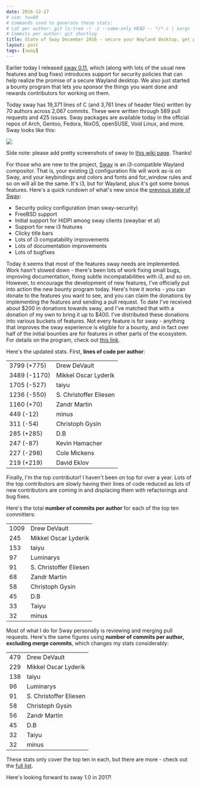 ```yaml
---
date: 2016-12-27
# vim: tw=80
# Commands used to generate these stats:
# LoC per author: git ls-tree -r -z --name-only HEAD -- */*.c | xargs -0 -n1 git blame --line-porcelain HEAD |grep  "^author "|sort|uniq -c|sort -nr
# Commits per author: git shortlog
title: State of Sway December 2016 - secure your Wayland desktop, get paid to work on Sway
layout: post
tags: [sway]
---
```


Earlier today I released [sway
0.11](https://github.com/SirCmpwn/sway/releases/tag/0.11), which (along with
lots of the usual new features and bug fixes) introduces support for security
policies that can help realize the promise of a secure Wayland desktop. We also
just started a bounty program that lets you sponsor the things you want done and
rewards contributors for working on them.

Today sway has 19,371 lines of C (and 3,761 lines of header files) written by 70
authors across 2,067 commits. These were written through 589 pull requests and
425 issues. Sway packages are available today in the official repos of Arch,
Gentoo, Fedora, NixOS, openSUSE, Void Linux, and more. Sway looks like this:

[![](https://sr.ht/ICd5.png)](https://sr.ht/ICd5.png)

Side note: please add pretty screenshots of sway to [this wiki
page](https://github.com/SirCmpwn/sway/wiki/Screenshots-of-Sway). Thanks!

For those who are new to the project, [Sway](http://swaywm.org) is an
i3-compatible Wayland compositor. That is, your existing [i3](http://i3wm.org/)
configuration file will work as-is on Sway, and your keybindings and colors and
fonts and for_window rules and so on will all be the same. It's i3, but for
Wayland, plus it's got some bonus features. Here's a quick rundown of what's
new since the [previous state of Sway](/2016/08/02/Sway-0.9-in-retro.html):

* Security policy configuration (man sway-security)
* FreeBSD support
* Initial support for HiDPI among sway clients (swaybar et al)
* Support for new i3 features
* Clicky title bars
* Lots of i3 compatability improvements
* Lots of documentation improvements
* Lots of bugfixes

Today it seems that most of the features sway needs are implemented. Work hasn't
slowed down - there's been lots of work fixing small bugs, improving
documentation, fixing subtle incompatabilities with i3, and so on. However, to
encourage the development of new features, I've officially put into action the
new bounty program today. Here's how it works - you can donate to the features
you want to see, and you can claim the donations by implementing the features
and sending a pull request. To date I've received about $200 in donations
towards sway, and I've matched that with a donation of my own to bring it up to
$400. I've distributed these donations into various buckets of features. Not
every feature is for sway - anything that improves the sway experience is
eligible for a bounty, and in fact over half of the initial bounties are for
features in other parts of the ecosystem. For details on the program, check out
[this link](https://github.com/SirCmpwn/sway/issues/986).

Here's the updated stats. First, **lines of code per author**:

<table class="table">
    <tbody>
        <tr><td>3799 (+775)</td><td>Drew DeVault</td></tr>
        <tr><td>3489 (-1170)</td><td>Mikkel Oscar Lyderik</td></tr>
        <tr><td>1705 (-527)</td><td>taiyu</td></tr>
        <tr><td>1236 (-550)</td><td>S. Christoffer Eliesen</td></tr>
        <tr><td>1160 (+70)</td><td>Zandr Martin</td></tr>
        <tr><td>449 (-12)</td><td>minus</td></tr>
        <tr><td>311 (-54)</td><td>Christoph Gysin</td></tr>
        <tr><td>285 (+285)</td><td>D.B</td></tr>
        <tr><td>247 (-87)</td><td>Kevin Hamacher</td></tr>
        <tr><td>227 (-298)</td><td>Cole Mickens</td></tr>
        <tr><td>219 (+219)</td><td>David Eklov</td></tr>
    </tbody>
</table>

Finally, I'm the top contributor! I haven't been on top for over a year. Lots of
the top contributors are slowly having their lines of code reduced as lots of
new contributors are coming in and displacing them with refactorings and bug
fixes.

Here's the total **number of commits per author** for each of the top ten
committers:

<table class="table">
    <tbody>
        <tr><td>1009</td><td> Drew DeVault</td></tr>
        <tr><td>245</td><td> Mikkel Oscar Lyderik</td></tr>
        <tr><td>153</td><td> taiyu</td></tr>
        <tr><td>97</td><td> Luminarys</td></tr>
        <tr><td>91</td><td> S. Christoffer Eliesen</td></tr>
        <tr><td>68</td><td> Zandr Martin</td></tr>
        <tr><td>58</td><td> Christoph Gysin</td></tr>
        <tr><td>45</td><td> D.B</td></tr>
        <tr><td>33</td><td> Taiyu</td></tr>
        <tr><td>32</td><td> minus</td></tr>
    </tbody>
</table>

Most of what I do for Sway personally is reviewing and merging pull requests.
Here's the same figures using **number of commits per author, excluding merge
commits**, which changes my stats considerably:

<table class="table">
    <tbody>
        <tr><td>479</td><td> Drew DeVault</td></tr>
        <tr><td>229</td><td> Mikkel Oscar Lyderik</td></tr>
        <tr><td>138</td><td> taiyu</td></tr>
        <tr><td>96</td><td> Luminarys</td></tr>
        <tr><td>91</td><td> S. Christoffer Eliesen</td></tr>
        <tr><td>58</td><td> Christoph Gysin</td></tr>
        <tr><td>56</td><td> Zandr Martin</td></tr>
        <tr><td>45</td><td> D.B</td></tr>
        <tr><td>32</td><td> Taiyu</td></tr>
        <tr><td>32</td><td> minus</td></tr>
    </tbody>
</table>

These stats only cover the top ten in each, but there are more - check out the
[full list](https://github.com/SirCmpwn/sway/graphs/contributors).

Here's looking forward to sway 1.0 in 2017!
